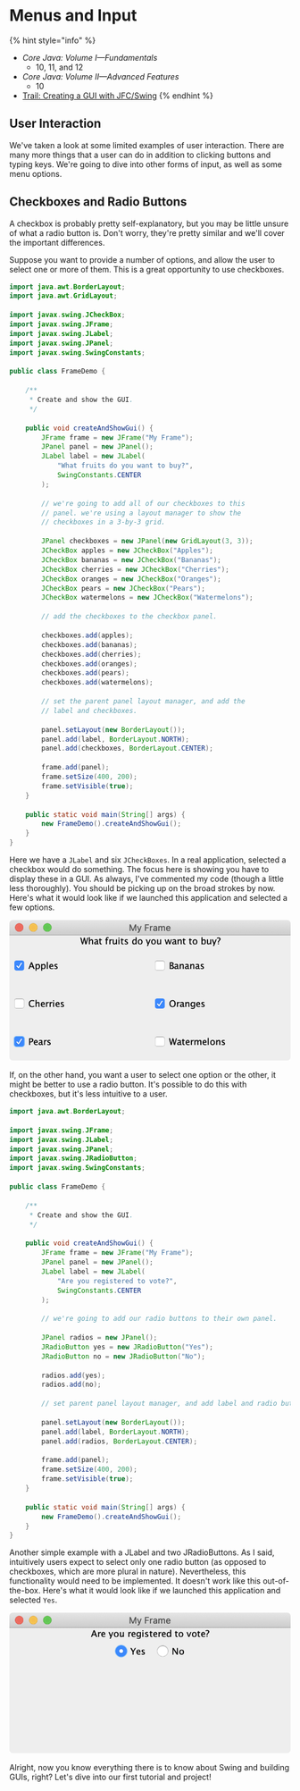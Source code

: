 # Menus and Input

{% hint style="info" %}
* _Core Java: Volume I—Fundamentals_
  * 10, 11, and 12
* _Core Java: Volume II—Advanced Features_
  * 10
* [Trail: Creating a GUI with JFC/Swing](https://docs.oracle.com/javase/tutorial/uiswing/index.html)
{% endhint %}

## User Interaction

We've taken a look at some limited examples of user interaction. There are many more things that a user can do in addition to clicking buttons and typing keys. We're going to dive into other forms of input, as well as some menu options.

## Checkboxes and Radio Buttons

A checkbox is probably pretty self-explanatory, but you may be little unsure of what a radio button is. Don't worry, they're pretty similar and we'll cover the important differences.

Suppose you want to provide a number of options, and allow the user to select one or more of them. This is a great opportunity to use checkboxes.

```java
import java.awt.BorderLayout;
import java.awt.GridLayout;

import javax.swing.JCheckBox;
import javax.swing.JFrame;
import javax.swing.JLabel;
import javax.swing.JPanel;
import javax.swing.SwingConstants;

public class FrameDemo {
    
    /**
     * Create and show the GUI.
     */
     
    public void createAndShowGui() {
        JFrame frame = new JFrame("My Frame");        
        JPanel panel = new JPanel();
        JLabel label = new JLabel(
            "What fruits do you want to buy?",
            SwingConstants.CENTER
        );
        
        // we're going to add all of our checkboxes to this
        // panel. we're using a layout manager to show the
        // checkboxes in a 3-by-3 grid.
        
        JPanel checkboxes = new JPanel(new GridLayout(3, 3));
        JCheckBox apples = new JCheckBox("Apples");
        JCheckBox bananas = new JCheckBox("Bananas");
        JCheckBox cherries = new JCheckBox("Cherries");
        JCheckBox oranges = new JCheckBox("Oranges");
        JCheckBox pears = new JCheckBox("Pears");
        JCheckBox watermelons = new JCheckBox("Watermelons");
        
        // add the checkboxes to the checkbox panel.
        
        checkboxes.add(apples);
        checkboxes.add(bananas);
        checkboxes.add(cherries);
        checkboxes.add(oranges);
        checkboxes.add(pears);
        checkboxes.add(watermelons);
        
        // set the parent panel layout manager, and add the
        // label and checkboxes.
        
        panel.setLayout(new BorderLayout());
        panel.add(label, BorderLayout.NORTH);
        panel.add(checkboxes, BorderLayout.CENTER);
        
        frame.add(panel);
        frame.setSize(400, 200);
        frame.setVisible(true);
    }
    
    public static void main(String[] args) {
        new FrameDemo().createAndShowGui();
    }
}

```

Here we have a `JLabel` and six `JCheckBoxes`. In a real application, selected a checkbox would do something. The focus here is showing you have to display these in a GUI. As always, I've commented my code \(though a little less thoroughly\). You should be picking up on the broad strokes by now. Here's what it would look like if we launched this application and selected a few options.

![](../.gitbook/assets/checkboxes.png)

If, on the other hand, you want a user to select one option or the other, it might be better to use a radio button. It's possible to do this with checkboxes, but it's less intuitive to a user.

```java
import java.awt.BorderLayout;

import javax.swing.JFrame;
import javax.swing.JLabel;
import javax.swing.JPanel;
import javax.swing.JRadioButton;
import javax.swing.SwingConstants;

public class FrameDemo {
    
    /**
     * Create and show the GUI.
     */
     
    public void createAndShowGui() {
        JFrame frame = new JFrame("My Frame");        
        JPanel panel = new JPanel();
        JLabel label = new JLabel(
            "Are you registered to vote?",
            SwingConstants.CENTER
        );
        
        // we're going to add our radio buttons to their own panel.
        
        JPanel radios = new JPanel();
        JRadioButton yes = new JRadioButton("Yes");
        JRadioButton no = new JRadioButton("No");
        
        radios.add(yes);
        radios.add(no);
        
        // set parent panel layout manager, and add label and radio buttons.
        
        panel.setLayout(new BorderLayout());
        panel.add(label, BorderLayout.NORTH);
        panel.add(radios, BorderLayout.CENTER);
        
        frame.add(panel);
        frame.setSize(400, 200);
        frame.setVisible(true);
    }
    
    public static void main(String[] args) {
        new FrameDemo().createAndShowGui();
    }
}

```

Another simple example with a JLabel and two JRadioButtons. As I said, intuitively users expect to select only one radio button \(as opposed to checkboxes, which are more plural in nature\). Nevertheless, this functionality would need to be implemented. It doesn't work like this out-of-the-box. Here's what it would look like if we launched this application and selected `Yes`.

![](../.gitbook/assets/radiobuttons.png)

Alright, now you know everything there is to know about Swing and building GUIs, right? Let's dive into our first tutorial and project!

